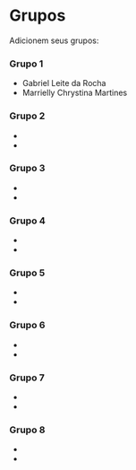 # Grupos

Adicionem seus grupos:

### Grupo 1
* Gabriel Leite da Rocha
* Marrielly Chrystina Martines

### Grupo 2
* 
*

### Grupo 3
* 
*

### Grupo 4
* 
*

### Grupo 5
* 
*

### Grupo 6
* 
*

### Grupo 7
* 
*

### Grupo 8
* 
*
